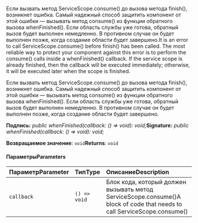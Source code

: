 <span data-ttu-id="fecdf-p101">Если вызвать метод ServiceScope.consume() до вызова метода finish(), возникнет ошибка. Самый надежный способ защитить компонент от этой ошибки — вызывать метод consume() из функции обратного вызова whenFinished(). Если область службы уже готова, обратный вызов будет выполнен немедленно. В противном случае он будет выполнен позже, когда создание области будет завершено.</span><span class="sxs-lookup"><span data-stu-id="fecdf-p101">It is an error to call ServiceScope.consume() before finish() has been called. The most reliable way to protect your component against this error is to perform the consume() calls inside a whenFinished() callback. If the service scope is already finished, then the callback will be executed immediately; otherwise, it will be executed later when the scope is finished.</span></span>




Если вызвать метод ServiceScope.consume() до вызова метода finish(), возникнет ошибка. Самый надежный способ защитить компонент от этой ошибки — вызывать метод consume() из функции обратного вызова whenFinished(). Если область службы уже готова, обратный вызов будет выполнен немедленно. В противном случае он будет выполнен позже, когда создание области будет завершено.

<span data-ttu-id="fecdf-105">**Подпись:** _public whenFinished(callback: () => void): void;_</span><span class="sxs-lookup"><span data-stu-id="fecdf-105">**Signature:** _public whenFinished(callback: () => void): void;_</span></span>

<span data-ttu-id="fecdf-106">**Возвращаемое значение**: `void`</span><span class="sxs-lookup"><span data-stu-id="fecdf-106">**Returns**: `void`</span></span>





#### <a name="parameters"></a><span data-ttu-id="fecdf-107">Параметры</span><span class="sxs-lookup"><span data-stu-id="fecdf-107">Parameters</span></span>


| <span data-ttu-id="fecdf-108">Параметр</span><span class="sxs-lookup"><span data-stu-id="fecdf-108">Parameter</span></span>    | <span data-ttu-id="fecdf-109">Тип</span><span class="sxs-lookup"><span data-stu-id="fecdf-109">Type</span></span>    | <span data-ttu-id="fecdf-110">Описание</span><span class="sxs-lookup"><span data-stu-id="fecdf-110">Description</span></span> |
|:-------------|:---------------|:------------|
| `callback`    | `() => void` | <span data-ttu-id="fecdf-111">Блок кода, который должен вызывать метод ServiceScope.consume()</span><span class="sxs-lookup"><span data-stu-id="fecdf-111">A block of code that needs to call ServiceScope.consume()</span></span> |


